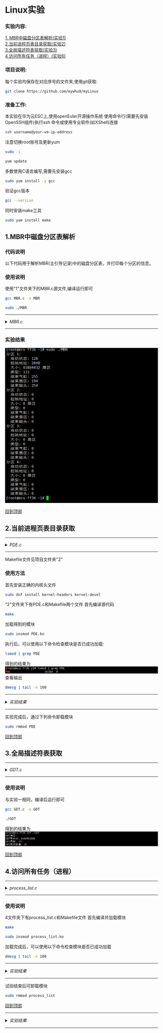 # Linux实验
### 实验内容:  
[1. MBR中磁盘分区表解析(实验1)](#1mbr中磁盘分区表解析)  
[2.当前进程页表目录获取(实验2)](#2当前进程页表目录获取)  
[3.全局描述符表获取(实验3)](#3全局描述符表获取)  
[4.访问所有任务（进程）(实验6)](#4访问所有任务进程)

### 项目说明:  
每个实验均保存在对应序号的文件夹,使用git获取:  
```bash
git clone https://github.com/mywhu9/myLinux
```
### 准备工作:  
本实验在华为云ESC上,使用openEuler开源操作系统
使用命令行(需要先安装OpenSSH组件)执行ssh 命令或使用专业软件(如XShell)连接  
```bash
ssh username@your-vm-ip-address
```
注意切换root账号及更新yum
```bash
sudo -i
```
```bash
yum update
```

多数使用C语言编写,需要先安装gcc
```bash
sudo yum install -y gcc
```
验证gcc版本  
```bash
gcc --version
```
同时安装make工具
```bash
sudo yum install make
```
## 1.MBR中磁盘分区表解析

### 代码说明

以下代码用于解析MBR(主引导记录)中的磁盘分区表，并打印每个分区的信息。
### 使用说明
使用"1"文件夹下的MBR.c源文件,编译运行即可
```bash
gcc MBR.c -o MBR
```
```bash
sudo ./MBR
```

---

<details>
<summary><em>MBR.c</em></summary>

```c
#include <stdio.h>
#include <stdlib.h>
#include <stdint.h>

#define MBR_SIZE 512
#define PARTITION_TABLE_OFFSET 446
#define NUM_PARTITIONS 4
#define PARTITION_ENTRY_SIZE 16

#pragma pack(push, 1)  // 以1字节对齐结构体
typedef struct {
    uint8_t  status;        // 启动状态
    uint8_t  start_head;    // 起始磁头
    uint8_t  start_sector;  // 起始扇区
    uint8_t  start_cylinder; // 起始气缸
    uint8_t  type;          // 分区类型
    uint8_t  end_head;      // 结束磁头
    uint8_t  end_sector;    // 结束扇区
    uint8_t  end_cylinder;  // 结束气缸
    uint32_t start_lba;     // 分区起始扇区（逻辑块地址）
    uint32_t size;          // 分区大小（以扇区为单位）
} PartitionEntry;

typedef struct {
    uint8_t boot_code[446]; // 引导代码
    PartitionEntry partitions[NUM_PARTITIONS]; // 分区表
    uint16_t signature;      // MBR签名（0x55AA）
} MBR;
#pragma pack(pop)

void print_partition_info(const PartitionEntry *entry, int index) {
    printf("分区 %d:\n", index + 1);
    printf("  启动状态: %u\n", entry->status);
    printf("  起始地址: %u\n", entry->start_lba);
    printf("  大小: %u 扇区\n", entry->size);
    printf("  类型: %u\n", entry->type);
    printf("  结束气缸: %u\n", entry->end_cylinder);
    printf("  结束扇区: %u\n", entry->end_sector);
    printf("  结束磁头: %u\n", entry->end_head);
}

int main() {
    FILE *disk = fopen("/dev/vda", "rb"); // 修改为实际磁盘路径
    if (!disk) {
        perror("无法打开磁盘");
        return 1;
    }

    MBR mbr;
    fread(&mbr, sizeof(MBR), 1, disk);
    fclose(disk);

    // 验证MBR签名
    if (mbr.signature != 0xAA55) {
        printf("无效的MBR签名\n");
        return 1;
    }

    // 打印分区信息
    for (int i = 0; i < NUM_PARTITIONS; i++) {
        print_partition_info(&mbr.partitions[i], i);
    }

    return 0;
}

```

</details>


---

### 实验结果
![实验1](./results/1.png)  

[回到顶部](#linux实验)  

## 2.当前进程页表目录获取


---

<details>
<summary><em>PDE.c</em></summary>

```c
#include <linux/module.h>      // 引入模块相关的头文件
#include <linux/kernel.h>      // 引入内核相关的头文件
#include <linux/init.h>        // 引入初始化和退出相关的头文件
#include <linux/sched.h>       // 引入进程调度相关的头文件
#include <linux/mm.h>          // 引入内存管理相关的头文件
#include <linux/mm_types.h>    // 引入内存类型相关的头文件
#include <asm/io.h>            // 引入输入输出相关的汇编头文件
#include <linux/uaccess.h>     // 引入用户空间访问相关的头文件

#define PAGE_DIR_MASK 0xFFFFF000UL  // 定义页目录地址掩码，用于获取页目录项的地址
#define PDE_PRESENT    0x1           // 页目录项存在标志
#define PDE_RW        0x2             // 可读写标志
#define PDE_USER      0x4             // 用户可访问标志
#define PDE_PWT       0x8             // 页写-through标志
#define PDE_PCD       0x10            // 页缓存禁用标志
#define PDE_ACCESSED  0x20            // 已访问标志
#define PDE_DIRTY     0x40            // 脏页标志
#define PDE_4MB       0x80            // 4MB 页面标志
#define PDE_GLOBAL    0x100           // 全局页标志

// 函数：读取CR3寄存器值
static unsigned long read_cr3(void)
{
    unsigned long cr3; // 存储CR3寄存器的值
    asm volatile("mov %%cr3, %0" : "=r"(cr3) : : "memory"); // 使用汇编指令读取CR3寄存器
    return cr3; // 返回CR3的值
}

// 函数：打印页目录项的标志
static void print_pde_flags(unsigned long pde)
{
    pr_info("标志位: "); // 打印提示信息
    // 检查并打印页目录项的各个标志位
    if (pde & PDE_PRESENT)   pr_info("Present ");
    if (pde & PDE_RW)        pr_info("R/W ");
    if (pde & PDE_USER)      pr_info("User ");
    if (pde & PDE_PWT)       pr_info("PWT ");
    if (pde & PDE_PCD)       pr_info("PCD ");
    if (pde & PDE_ACCESSED)  pr_info("Accessed ");
    if (pde & PDE_DIRTY)     pr_info("Dirty ");
    if (pde & PDE_4MB)       pr_info("4MB ");
    if (pde & PDE_GLOBAL)    pr_info("Global ");
    pr_info("\n"); // 换行
}

// 初始化函数：打印当前进程的页表目录信息
static int __init print_page_directory_init(void)
{
    unsigned long cr3; // 存储CR3寄存器的值
    pgd_t *pgd; // 指向页目录的指针
    int i; // 循环索引
    struct task_struct *task = current; // 获取当前进程的task_struct
    struct mm_struct *mm; // 指向内存描述符的指针
    unsigned long entry; // 存储页目录项的值

    mm = task->mm; // 获取当前进程的内存管理信息
    if (!mm) { // 如果没有内存管理信息
        mm = task->active_mm; // 获取活动的内存管理信息
        if (!mm) { // 如果仍然没有
            pr_err("无法访问内存描述符\n"); // 打印错误信息
            return -EINVAL; // 返回无效参数错误
        }
    }

    cr3 = read_cr3(); // 读取CR3寄存器的值
    pgd = mm->pgd; // 获取页目录基地址

    // 打印当前进程的页表目录信息
    pr_info("当前进程页表目录信息:\n");
    pr_info("CR3寄存器值: 0x%lx\n", cr3);
    pr_info("页目录基地址: %px\n", pgd);
    pr_info("当前进程: %s (PID: %d)\n", task->comm, task->pid);

    // 遍历页目录项
    for (i = 0; i < PTRS_PER_PGD; i++) {
        entry = native_pgd_val(pgd[i]); // 获取页目录项的值
        if (entry & PDE_PRESENT) { // 如果页目录项存在
            pr_info("\n页目录项 %d:\n", i); // 打印页目录项的索引
            pr_info("地址: %px\n", (void *)(entry & PAGE_DIR_MASK)); // 打印页目录项的地址
            print_pde_flags(entry); // 打印页目录项的标志
        }
    }

    return 0; // 返回成功
}

// 卸载函数：打印模块卸载信息
static void __exit print_page_directory_exit(void)
{
    pr_info("页表目录信息打印模块已卸载\n"); // 打印卸载信息
}

// 定义模块的初始化和卸载函数
module_init(print_page_directory_init);
module_exit(print_page_directory_exit);

// 定义模块的许可证、作者、描述和版本
MODULE_LICENSE("GPL");
MODULE_AUTHOR("Your Name");
MODULE_DESCRIPTION("打印当前进程页表目录信息 - OpenEuler版本");
MODULE_VERSION("1.0");

```

</details>

---

Makefile文件见项目文件夹"2"
### 使用方法
首先安装正确的内核头文件  
```bash
sudo dnf install kernel-headers kernel-devel
```  
"2"文件夹下有PDE.c和Makefile两个文件
首先编译源代码
```bash
make
```
加载得到的模块
```bash
sudo insmod PDE.ko
```
执行后，可以使用以下命令检查模块是否已成功加载:
```bash
lsmod | grep PDE
```
得到的结果为  
![实验2_1](./results/2_1.png)
查看输出  
```bash
dmesg | tail -n 100
```
---

<details>
<summary><em>实验结果</em></summary>

[root@ecs-ff36 2]# dmesg | tail -n 100<br>
[525729.156628] 当前进程页表目录信息:<br>
[525729.157721] CR3寄存器值: 0x7d368006<br>
[525729.158747] 页目录基地址: ffff9c10bd368000<br>
[525729.159821] 当前进程: insmod (PID: 40014)<br>
[525729.160667] <br>
                页目录项 172:<br>
[525729.161961] 地址: 000000007bcdd000<br>
[525729.162679] 标志位: <br>
[525729.162679] Present <br>
[525729.163253] R/W <br>
[525729.163804] User <br>
[525729.164321] Accessed <br>
[525729.164836] Dirty <br>
<br>
[525729.166410] <br>
                页目录项 255:<br>
[525729.167491] 地址: 000000007b5cd000<br>
[525729.168185] 标志位: <br>
[525729.168186] Present <br>
[525729.168774] R/W <br>
[525729.169313] User <br>
[525729.169818] Accessed <br>
[525729.170323] Dirty <br>
<br>
[525729.171862] <br>
                页目录项 312:<br>
[525729.172945] 地址: 0000000012001000<br>
[525729.173657] 标志位: <br>
[525729.173657] Present <br>
[525729.174240] R/W <br>
[525729.174794] User <br>
[525729.175292] Accessed <br>
[525729.175806] Dirty <br>
<br>
[525729.177358] <br>
                页目录项 373:<br>
[525729.178439] 地址: 000000000fd31000<br>
[525729.179121] 标志位: <br>
[525729.179122] Present <br>
[525729.179718] R/W <br>
[525729.180293] User <br>
[525729.180819] Accessed <br>
[525729.181350] Dirty <br>
<br>
[525729.182889] <br>
                页目录项 437:<br>
[525729.183965] 地址: 0000000036a0f000<br>
[525729.184648] 标志位: <br>
[525729.184648] Present <br>
[525729.185213] R/W <br>
[525729.185718] User <br>
[525729.186223] Accessed <br>
[525729.186685] Dirty <br>
<br>
[525729.188136] <br>
                页目录项 438:<br>
[525729.189079] 地址: 000000007df4f000<br>
[525729.189718] 标志位: <br>
[525729.189719] Present <br>
[525729.190267] R/W <br>
[525729.190740] User <br>
[525729.191275] Accessed <br>
[525729.191736] Dirty <br>
<br>
[525729.193173] <br>
                页目录项 508:<br>
[525729.194125] 地址: 000000007ff4e000<br>
[525729.194732] 标志位: <br>
[525729.194732] Present <br>
[525729.195274] R/W <br>
[525729.195752] User <br>
[525729.196230] Accessed <br>
[525729.196674] Dirty <br>
<br>
[525729.198099] <br>
                页目录项 510:<br>
[525729.199045] 地址: 0000000011a25000<br>
[525729.199667] 标志位: <br>
[525729.199667] Present <br>
[525729.200180] R/W <br>
[525729.200649] User <br>
[525729.201117] Accessed <br>
[525729.201561] Dirty <br>
<br>
[525729.202906] <br>
                页目录项 511:<br>
[525729.203824] 地址: 000000001120d000<br>
[525729.204449] 标志位: <br>
[525729.204449] Present <br>
[525729.204955] R/W <br>
[525729.205449] User <br>
[525729.205883] Accessed <br>
[525729.206339] Dirty <br>
<br>
[root@ecs-ff36 2]# <br>


</details>

---


实验完成后，通过下列命令卸载模块
```bash
sudo rmmod PDE
```
  
[回到顶部](#linux实验)  

## 3.全局描述符表获取


---

<details>
<summary><em>GDT.c</em></summary>

```c
#include <stdio.h>       // 引入标准输入输出库
#include <stdint.h>      // 引入整数类型定义库

// 定义全局描述符表（GDT）项的结构
struct gdt_descriptor {
    uint16_t limit_low;      // 段限长低16位
    uint16_t base_low;       // 段基地址低16位
    uint8_t  base_middle;    // 段基地址中8位
    uint8_t  access;         // 段访问字节
    uint8_t  granularity;    // 段粒度和高4位的段限长
    uint8_t  base_high;      // 段基地址高8位
} __attribute__((packed)); // 确保结构体没有填充字节

// 定义GDT寄存器的结构
struct gdtr {
    uint16_t limit;          // GDT的大小（字节数）
    uint32_t base;           // GDT的基地址
} __attribute__((packed)); // 确保结构体没有填充字节

// 打印GDT信息的函数
void print_gdt_info() {
    struct gdtr gdtr_value;  // 存储GDT寄存器的值
    struct gdt_descriptor *gdt; // 指向GDT的指针
    
    // 使用汇编指令读取GDT寄存器的值
    __asm__ volatile ("sgdt %0" : "=m" (gdtr_value));
    
    // 使用uintptr_t类型进行中间转换，确保指针类型安全
    uintptr_t gdt_base = (uintptr_t)gdtr_value.base; 
    gdt = (struct gdt_descriptor *)gdt_base; // 将GDT基地址转换为gdt_descriptor指针
    
    // 计算GDT表项的数量
    int entries = (gdtr_value.limit + 1) / sizeof(struct gdt_descriptor);
    
    // 打印GDT基本信息
    printf("GDT信息:\n");
    printf("GDT基地址: 0x%08X\n", gdtr_value.base);
    printf("GDT界限: %d\n", gdtr_value.limit);
    printf("GDT表项数量: %d\n\n", entries);
    
    // 遍历并打印每个GDT表项的信息
    for (int i = 0; i < entries; i++) {
        // 计算段基地址
        uint32_t base = gdt[i].base_low | 
                       ((uint32_t)gdt[i].base_middle << 16) |
                       ((uint32_t)gdt[i].base_high << 24);
        
        // 计算段限长
        uint32_t limit = gdt[i].limit_low |
                        ((uint32_t)(gdt[i].granularity & 0x0F) << 16);
        
        // 如果设置了粒度标志，调整段限长
        if (gdt[i].granularity & 0x80) {
            limit = (limit << 12) + 0xFFF; // 将限长转为页面数量
        }
        
        // 打印每个GDT表项的信息
        printf("GDT[%d]:\n", i);
        printf("  基地址: 0x%08X\n", base); // 打印基地址
        printf("  段长度: 0x%08X\n", limit); // 打印段限长
        printf("  特权级: %d\n", (gdt[i].access >> 5) & 0x03); // 打印特权级
        printf("  类型: %s\n", (gdt[i].access & 0x10) ? "代码段" : "数据段"); // 打印段类型
        printf("\n");
    }
}

// 主函数
int main() {
    print_gdt_info(); // 调用打印GDT信息的函数
    return 0; // 返回成功
}

```

</details>

---

### 使用说明
与实验一相同，编译后运行即可
```bash
gcc GDT.c -o GDT
```
```bash
./GDT
```
得到的结果为
!["实验三"](./results/3.png)

[回到顶部](#linux实验)  

## 4.访问所有任务（进程）


---

<details>
<summary><em>process_list.c</em></summary>

```c
#include <linux/module.h>
#include <linux/kernel.h>
#include <linux/init.h>
#include <linux/sched.h>
#include <linux/sched/signal.h>

MODULE_LICENSE("GPL");
MODULE_AUTHOR("Your Name");
MODULE_DESCRIPTION("打印所有进程名称");

static int __init print_processes_init(void)
{
    struct task_struct *task;
    
    // 打印当前进程的名称
    printk(KERN_INFO "当前进程名称: %s\n", current->comm);

    // 遍历系统中所有进程
    for_each_process(task) {
        printk(KERN_INFO "进程名称: %s\n", task->comm);
    }

    return 0;
}

static void __exit print_processes_exit(void)
{
    printk(KERN_INFO "模块已卸载\n");
}

module_init(print_processes_init);
module_exit(print_processes_exit);
```

</details>

---


### 使用说明
4文件夹下有process_list.c和Makefile文件
首先编译并加载模块
```bash
make
```
```bash
sudo insmod process_list.ko
```
加载完成后，可以使用以下命令检查模块是否已成功加载
```bash
dmesg | tail -n 100
```

---

<details>
<summary><em>实验结果</em></summary>

[root@ecs-ff36 4]# dmesg | tail -n 100<br>
[524877.213624] 模块已卸载<br>
[524881.404792] 当前进程名称: insmod<br>
[524881.405572] 进程名称: systemd<br>
[524881.406171] 进程名称: kthreadd<br>
[524881.406754] 进程名称: rcu_gp<br>
[524881.407322] 进程名称: rcu_par_gp<br>
[524881.407926] 进程名称: kworker/0:0H<br>
[524881.408547] 进程名称: mm_percpu_wq<br>
[524881.409166] 进程名称: ksoftirqd/0<br>
[524881.409769] 进程名称: rcu_sched<br>
[524881.410360] 进程名称: rcu_bh<br>
[524881.410917] 进程名称: migration/0<br>
[524881.411530] 进程名称: cpuhp/0<br>
[524881.412109] 进程名称: kdevtmpfs<br>
[524881.412699] 进程名称: netns<br>
[524881.413258] 进程名称: kauditd<br>
[524881.413820] 进程名称: khungtaskd<br>
[524881.414412] 进程名称: oom_reaper<br>
[524881.415003] 进程名称: writeback<br>
[524881.415576] 进程名称: kcompactd0<br>
[524881.416168] 进程名称: ksmd<br>
[524881.416707] 进程名称: khugepaged<br>
[524881.417298] 进程名称: crypto<br>
[524881.417865] 进程名称: kintegrityd<br>
[524881.418468] 进程名称: kblockd<br>
[524881.419039] 进程名称: md<br>
[524881.419557] 进程名称: edac-poller<br>
[524881.420155] 进程名称: watchdogd<br>
[524881.420729] 进程名称: kswapd0<br>
[524881.421298] 进程名称: kthrotld<br>
[524881.421866] 进程名称: acpi_thermal_pm<br>
[524881.422499] 进程名称: kmpath_rdacd<br>
[524881.423124] 进程名称: kaluad<br>
[524881.423692] 进程名称: ipv6_addrconf<br>
[524881.424336] 进程名称: kstrp<br>
[524881.424892] 进程名称: ata_sff<br>
[524881.425469] 进程名称: kworker/0:1H<br>
[524881.426093] 进程名称: scsi_eh_0<br>
[524881.426681] 进程名称: scsi_tmf_0<br>
[524881.427291] 进程名称: scsi_eh_1<br>
[524881.427893] 进程名称: scsi_tmf_1<br>
[524881.428519] 进程名称: jbd2/vda1-8<br>
[524881.429137] 进程名称: ext4-rsv-conver<br>
[524881.429799] 进程名称: systemd-journal<br>
[524881.430473] 进程名称: systemd-udevd<br>
[524881.431112] 进程名称: auditd<br>
[524881.431681] 进程名称: dbus-daemon<br>
[524881.432305] 进程名称: NetworkManager<br>
[524881.432964] 进程名称: chronyd<br>
[524881.433569] 进程名称: polkitd<br>
[524881.434153] 进程名称: rngd<br>
[524881.434717] 进程名称: rsyslogd<br>
[524881.435304] 进程名称: systemd-network<br>
[524881.435960] 进程名称: systemd-logind<br>
[524881.436653] 进程名称: tuned<br>
[524881.437252] 进程名称: dhclient<br>
[524881.437859] 进程名称: ttm_swap<br>
[524881.438458] 进程名称: nfit<br>
[524881.439146] 进程名称: wrapper<br>
[524881.440052] 进程名称: java<br>
[524881.440877] 进程名称: crond<br>
[524881.441684] 进程名称: agetty<br>
[524881.442347] 进程名称: agetty<br>
[524881.442925] 进程名称: sshd<br>
[524881.443470] 进程名称: kworker/u2:0<br>
[524881.444092] 进程名称: kworker/0:1<br>
[524881.444695] 进程名称: sshd<br>
[524881.445244] 进程名称: systemd<br>
[524881.445815] 进程名称: (sd-pam)<br>
[524881.446383] 进程名称: sshd<br>
[524881.446942] 进程名称: bash<br>
[524881.447548] 进程名称: kworker/0:2<br>
[524881.448183] 进程名称: kworker/u2:1<br>
[524881.448815] 进程名称: sshd<br>
[524881.449352] 进程名称: sshd<br>
[524881.449905] 进程名称: sudo<br>
[524881.450449] 进程名称: insmod<br>

</details>

---


试验结束后可卸载模块
```bash
sudo rmmod process_list
```

[回到顶部](#linux实验)  


---
<details>
<summary><em>实验结果</em></summary>

</details>

---


